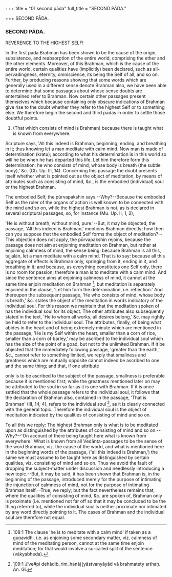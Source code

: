 +++
title = "01 second pāda"
full_title = "SECOND PĀDA."

+++
SECOND PĀDA.



### SECOND PĀDA.

REVERENCE TO THE HIGHEST SELF!

In the first pāda Brahman has been shown to be the cause of the origin, subsistence, and reabsorption of the entire world, comprising the ether and the other elements. Moreover, of this Brahman, which is the cause of the entire world, certain qualities have (implicitly) been declared, such as all-pervadingness, eternity, omniscience, its being the Self of all, and so on. Further, by producing reasons showing that some words which are generally used in a different sense denote Brahman also, we have been able to determine that some passages about whose sense doubts are entertained refer to Brahman. Now certain other passages present themselves which because containing only obscure indications of Brahman give rise to the doubt whether they refer to the highest Self or to something else. We therefore begin the second and third pādas in order to settle those doubtful points.

1. (That which consists of mind is Brahman) because there is taught what is known from everywhere.

Scripture says, 'All this indeed is Brahman, beginning, ending, and breathing in it; thus knowing let a man meditate with calm mind. Now man is made of determination (kratu); according to what his determination is in this world so will he be when he has departed this life. Let him therefore form this determination: he who consists of mind, whose body is breath (the subtle body),' &c. (Cḥ. Up. III, 14). Concerning this passage the doubt presents itself whether what is pointed out as the object of meditation, by means of attributes such as consisting of mind, &c., is the embodied (individual) soul or the highest Brahman.

The embodied Self, the pūrvapakshin says.--Why?--Because the embodied Self as the ruler of the organs of action is well known to be connected with the mind and so on, while the highest Brahman is not, as is declared in several scriptural passages, so, for instance (Mu. Up. II, 1, 2),

 'He is without breath, without mind, pure.'--But, it may be objected, the passage, 'All this indeed is Brahman,' mentions Brahman directly; how then can you suppose that the embodied Self forms the object of meditation?--This objection does not apply, the pūrvapakshin rejoins, because the passage does not aim at enjoining meditation on Brahman, but rather at enjoining calmness of mind, the sense being: because Brahman is all this, tajjalān, let a man meditate with a calm mind. That is to say: because all this aggregate of effects is Brahman only, springing from it, ending in it, and breathing in it; and because, as everything constitutes one Self only, there is no room for passion; therefore a man is to meditate with a calm mind. And since the sentence aims at enjoining calmness of mind, it cannot at the same time enjoin meditation on Brahman [^fn_140]; but meditation is separately enjoined in the clause, 'Let him form the determination, i.e. reflection.' And thereupon the subsequent passage, 'He who consists of mind, whose body is breath,' &c. states the object of the meditation in words indicatory of the individual soul. For this reason we maintain that the meditation spoken of has the individual soul for its object. The other attributes also subsequently stated in the text, 'He to whom all works, all desires belong,' &c. may rightly be held to refer to the individual soul. The attributes, finally, of being what abides in the heart and of being extremely minute which are mentioned in the passage, 'He is my Self within the heart, smaller than a corn of rice, smaller than a corn of barley,' may be ascribed to the individual soul which has the size of the point of a goad, but not to the unlimited Brahman. If it be objected that the immediately following passage, 'greater than the earth,' &c., cannot refer to something limited, we reply that smallness and greatness which are mutually opposite cannot indeed be ascribed to one and the same thing; and that, if one attribute

[^fn_140]: 108:1 The clause 'he is to meditate with a calm mind' if taken as a guṇavidhi, i.e. as enjoining some secondary matter, viz. calmness of mind of the meditating person, cannot at the same time enjoin meditation; for that would involve a so-called split of the sentence (vākyabheda).

only is to be ascribed to the subject of the passage, smallness is preferable because it is mentioned first; while the greatness mentioned later on may be attributed to the soul in so far as it is one with Brahman. If it is once settled that the whole passage refers to the individual soul, it follows that the declaration of Brahman also, contained in the passage, 'That is Brahman' (III, 14, 4), refers to the individual soul [^fn_141], as it is clearly connected with the general topic. Therefore the individual soul is the object of meditation indicated by the qualities of consisting of mind and so on.

[^fn_141]: 109:1 Jīve#pi dehādib_rim_hanāj jyāstvanyāyād vā brahmatety arthaḥ. Ān. Gi.

To all this we reply: The highest Brahman only is what is to be meditated upon as distinguished by the attributes of consisting of mind and so on.--Why?--'On account of there being taught here what is known from everywhere.' What is known from all Vedānta-passages to be the sense of the word Brahman, viz. the cause of the world, and what is mentioned here in the beginning words of the passage, ('all this indeed is Brahman,') the same we must assume to be taught here as distinguished by certain qualities, viz. consisting of mind and so on. Thus we avoid the fault of dropping the subject-matter under discussion and needlessly introducing a new topic.--But, it may be said, it has been shown that Brahman is, in the beginning of the passage, introduced merely for the purpose of intimating the injunction of calmness of mind, not for the purpose of intimating Brahman itself.--True, we reply; but the fact nevertheless remains that, where the qualities of consisting of mind, &c. are spoken of, Brahman only is proximate (i.e. mentioned not far off so that it may be concluded to be the thing referred to), while the individual soul is neither proximate nor intimated by any word directly pointing to it. The cases of Brahman and the individual soul are therefore not equal.

